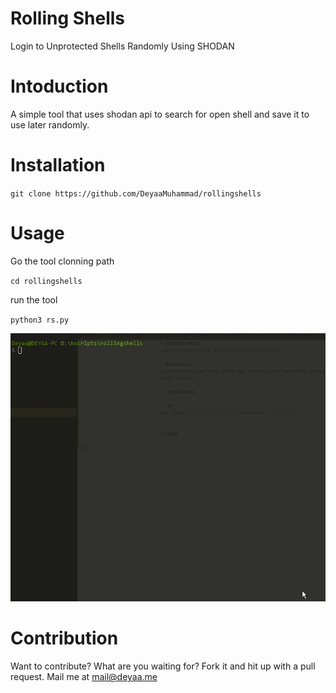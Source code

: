 # Rolling Shells
Login to Unprotected Shells Randomly Using SHODAN

# Intoduction
A simple tool that uses shodan api to search for open shell and save it to use later randomly.

# Installation

``
git clone https://github.com/DeyaaMuhammad/rollingshells
``


# Usage

Go the tool clonning path

``
cd rollingshells
``

run the tool

``
python3 rs.py
``

![Usage](https://raw.githubusercontent.com/DeyaaMuhammad/rollingshells/master/MhMTcym55j.gif)

# Contribution
Want to contribute? What are you waiting for? Fork it and hit up with a pull request. Mail me at mail@deyaa.me